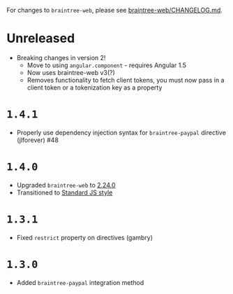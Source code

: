 For changes to `braintree-web`, please see [braintree-web/CHANGELOG.md](https://github.com/braintree/braintree-web/blob/master/CHANGELOG.md).

# Unreleased

- Breaking changes in version 2!
  - Move to using `angular.component` - requires Angular 1.5
  - Now uses braintree-web v3(?)
  - Removes functionality to fetch client tokens, you must now pass in a client token or a tokenization key as a property

# `1.4.1`

- Properly use dependency injection syntax for `braintree-paypal` directive (jlforever) #48

# `1.4.0`

- Upgraded `braintree-web` to [2.24.0](https://github.com/braintree/braintree-web/blob/master/CHANGELOG.md#2240)
- Transitioned to [Standard JS style](http://standardjs.com/)

# `1.3.1`

- Fixed `restrict` property on directives (gambry)

# `1.3.0`

- Added `braintree-paypal` integration method
